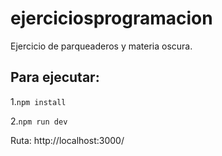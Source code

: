# ejerciciosprogramacion
Ejercicio de parqueaderos y materia oscura.

## Para ejecutar:
1.`npm install`

2.`npm run dev`

Ruta: http://localhost:3000/
